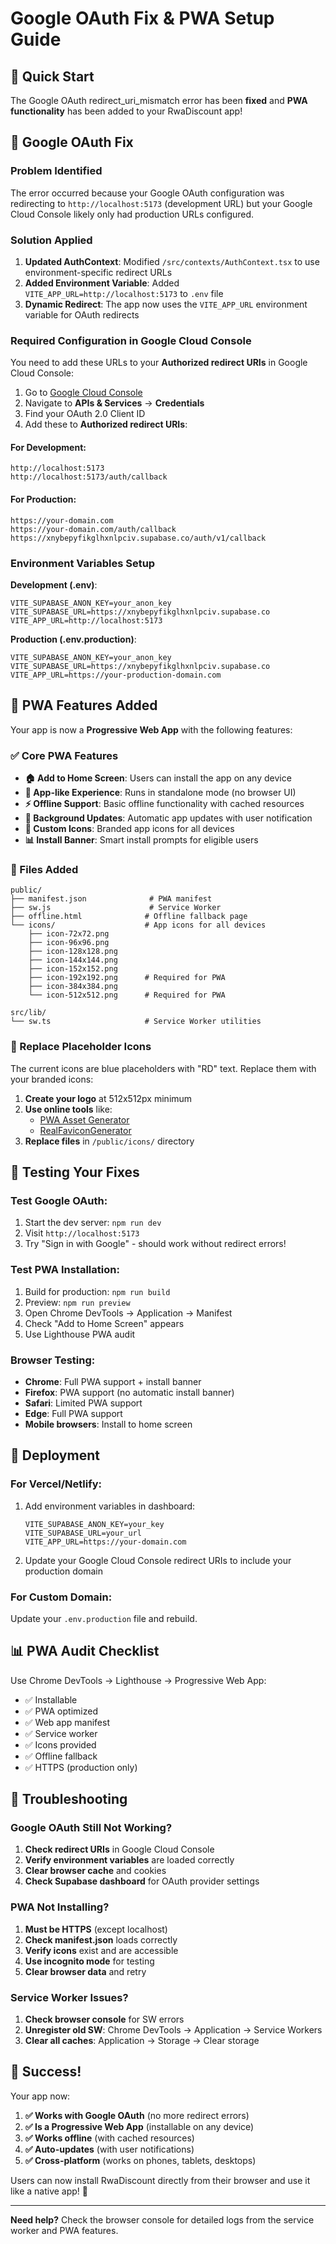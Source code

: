 # Google OAuth Fix & PWA Setup Guide

## 🚀 Quick Start

The Google OAuth redirect_uri_mismatch error has been **fixed** and **PWA functionality** has been added to your RwaDiscount app!

## 🔧 Google OAuth Fix

### Problem Identified
The error occurred because your Google OAuth configuration was redirecting to `http://localhost:5173` (development URL) but your Google Cloud Console likely only had production URLs configured.

### Solution Applied
1. **Updated AuthContext**: Modified `/src/contexts/AuthContext.tsx` to use environment-specific redirect URLs
2. **Added Environment Variable**: Added `VITE_APP_URL=http://localhost:5173` to `.env` file
3. **Dynamic Redirect**: The app now uses the `VITE_APP_URL` environment variable for OAuth redirects

### Required Configuration in Google Cloud Console

You need to add these URLs to your **Authorized redirect URIs** in Google Cloud Console:

1. Go to [Google Cloud Console](https://console.cloud.google.com)
2. Navigate to **APIs & Services** → **Credentials** 
3. Find your OAuth 2.0 Client ID
4. Add these to **Authorized redirect URIs**:

#### For Development:
```
http://localhost:5173
http://localhost:5173/auth/callback
```

#### For Production:
```
https://your-domain.com
https://your-domain.com/auth/callback
https://xnybepyfikglhxnlpciv.supabase.co/auth/v1/callback
```

### Environment Variables Setup

**Development (.env)**:
```env
VITE_SUPABASE_ANON_KEY=your_anon_key
VITE_SUPABASE_URL=https://xnybepyfikglhxnlpciv.supabase.co
VITE_APP_URL=http://localhost:5173
```

**Production (.env.production)**:
```env
VITE_SUPABASE_ANON_KEY=your_anon_key
VITE_SUPABASE_URL=https://xnybepyfikglhxnlpciv.supabase.co
VITE_APP_URL=https://your-production-domain.com
```

## 📱 PWA Features Added

Your app is now a **Progressive Web App** with the following features:

### ✅ Core PWA Features
- **🏠 Add to Home Screen**: Users can install the app on any device
- **📱 App-like Experience**: Runs in standalone mode (no browser UI)
- **⚡ Offline Support**: Basic offline functionality with cached resources
- **🔄 Background Updates**: Automatic app updates with user notification
- **🎨 Custom Icons**: Branded app icons for all devices
- **📊 Install Banner**: Smart install prompts for eligible users

### 📂 Files Added

```
public/
├── manifest.json              # PWA manifest
├── sw.js                      # Service Worker
├── offline.html              # Offline fallback page
└── icons/                    # App icons for all devices
    ├── icon-72x72.png
    ├── icon-96x96.png
    ├── icon-128x128.png
    ├── icon-144x144.png
    ├── icon-152x152.png
    ├── icon-192x192.png      # Required for PWA
    ├── icon-384x384.png
    └── icon-512x512.png      # Required for PWA

src/lib/
└── sw.ts                     # Service Worker utilities
```

### 🎨 Replace Placeholder Icons

The current icons are blue placeholders with "RD" text. Replace them with your branded icons:

1. **Create your logo** at 512x512px minimum
2. **Use online tools** like:
   - [PWA Asset Generator](https://www.pwabuilder.com/imageGenerator)
   - [RealFaviconGenerator](https://realfavicongenerator.net/)
3. **Replace files** in `/public/icons/` directory

## 🧪 Testing Your Fixes

### Test Google OAuth:
1. Start the dev server: `npm run dev`
2. Visit `http://localhost:5173`
3. Try "Sign in with Google" - should work without redirect errors!

### Test PWA Installation:
1. Build for production: `npm run build`
2. Preview: `npm run preview`
3. Open Chrome DevTools → Application → Manifest
4. Check "Add to Home Screen" appears
5. Use Lighthouse PWA audit

### Browser Testing:
- **Chrome**: Full PWA support + install banner
- **Firefox**: PWA support (no automatic install banner)
- **Safari**: Limited PWA support
- **Edge**: Full PWA support
- **Mobile browsers**: Install to home screen

## 🚀 Deployment

### For Vercel/Netlify:
1. Add environment variables in dashboard:
   ```
   VITE_SUPABASE_ANON_KEY=your_key
   VITE_SUPABASE_URL=your_url
   VITE_APP_URL=https://your-domain.com
   ```

2. Update your Google Cloud Console redirect URIs to include your production domain

### For Custom Domain:
Update your `.env.production` file and rebuild.

## 📊 PWA Audit Checklist

Use Chrome DevTools → Lighthouse → Progressive Web App:

- ✅ Installable
- ✅ PWA optimized
- ✅ Web app manifest
- ✅ Service worker
- ✅ Icons provided
- ✅ Offline fallback
- ✅ HTTPS (production only)

## 🐛 Troubleshooting

### Google OAuth Still Not Working?
1. **Check redirect URIs** in Google Cloud Console
2. **Verify environment variables** are loaded correctly
3. **Clear browser cache** and cookies
4. **Check Supabase dashboard** for OAuth provider settings

### PWA Not Installing?
1. **Must be HTTPS** (except localhost)
2. **Check manifest.json** loads correctly
3. **Verify icons** exist and are accessible
4. **Use incognito mode** for testing
5. **Clear browser data** and retry

### Service Worker Issues?
1. **Check browser console** for SW errors
2. **Unregister old SW**: Chrome DevTools → Application → Service Workers
3. **Clear all caches**: Application → Storage → Clear storage

## 🎉 Success!

Your app now:
1. **✅ Works with Google OAuth** (no more redirect errors)
2. **✅ Is a Progressive Web App** (installable on any device)
3. **✅ Works offline** (with cached resources)
4. **✅ Auto-updates** (with user notifications)
5. **✅ Cross-platform** (works on phones, tablets, desktops)

Users can now install RwaDiscount directly from their browser and use it like a native app! 🚀

---

**Need help?** Check the browser console for detailed logs from the service worker and PWA features.
